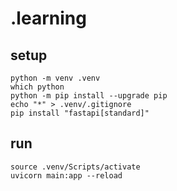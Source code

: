 # .learning
## setup
```shell
python -m venv .venv
which python
python -m pip install --upgrade pip
echo "*" > .venv/.gitignore
pip install "fastapi[standard]"
```
## run
```shell
source .venv/Scripts/activate
uvicorn main:app --reload
```
